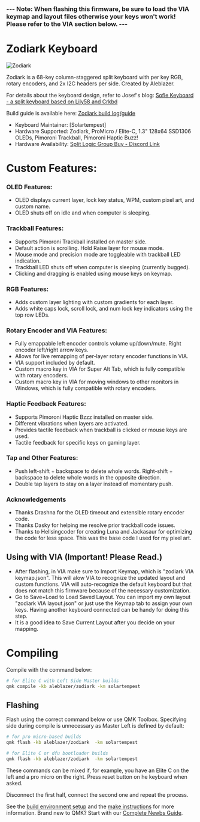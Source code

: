 ### --- Note: When flashing this firmware, be sure to load the VIA keymap and layout files otherwise your keys won't work! Please refer to the VIA section below. ---

# Zodiark Keyboard

![Zodiark](https://i.imgur.com/B7bDYeE.jpg)

Zodiark is a 68-key column-staggered split keyboard with per key RGB, rotary encoders, and 2x I2C headers per side. Created by Aleblazer.

For details about the keyboard design, refer to Josef's blog: [Sofle Keyboard - a split keyboard based on Lily58 and Crkbd](https://www.splitlogic.xyz)

Build guide is available here: [Zodiark build log/guide](https://www.splitlogic.xyz/buildguides/zodiark-build-guide)

* Keyboard Maintainer: [Solartempest]
* Hardware Supported: Zodiark, ProMicro / Elite-C, 1.3" 128x64 SSD1306 OLEDs, Pimoroni Trackball, Pimoroni Haptic Buzz!
* Hardware Availability: [Split Logic Group Buy - Discord Link](https://discord.gg/BCSbXwskVt)

# Custom Features:
### OLED Features:
-	OLED displays current layer, lock key status, WPM, custom pixel art, and custom name.
-	OLED shuts off on idle and when computer is sleeping.

### Trackball Features:
-   Supports Pimoroni Trackball installed on master side.
-	Default action is scrolling. Hold Raise layer for mouse mode.
-	Mouse mode and precision mode are toggleable with trackball LED indication.
-	Trackball LED shuts off when computer is sleeping (currently bugged).
-	Clicking and dragging is enabled using mouse keys on keymap.

### RGB Features:
-   Adds custom layer lighting with custom gradients for each layer.
-   Adds white caps lock, scroll lock, and num lock key indicators using the top row LEDs.

### Rotary Encoder and VIA Features:
-   Fully emappable left encoder controls volume up/down/mute. Right encoder left/right arrow keys.
-   Allows for  live remapping of per-layer rotary encoder functions in VIA.
-   VIA support included by default.
-   Custom macro key in VIA for Super Alt Tab, which is fully compatible with rotary encoders.
-   Custom macro key in VIA for moving windows to other monitors in Windows, which is fully compatible with rotary encoders.

### Haptic Feedback Features:
-   Supports Pimoroni Haptic Bzzz installed on master side.
-	Different vibrations when layers are activated.
-	Provides tactile feedback when trackball is clicked or mouse keys are used.
-	Tactile feedback for specific keys on gaming layer.

### Tap and Other Features:
-   Push left-shift + backspace to delete whole words. Right-shift + backspace to delete whole words in the opposite direction.
-   Double tap layers to stay on a layer instead of momentary push.

### Acknowledgements
-   Thanks Drashna for the OLED timeout and extensible rotary encoder code.
-	Thanks Dasky for helping me resolve prior trackball code issues.
-	Thanks to Hellsingcoder for creating Luna and Jackasaur for optimizing the code for less space. This was the base code I used for my pixel art.

## Using with VIA (Important! Please Read.)

-   After flashing, in VIA make sure to Import Keymap, which is "zodiark VIA keymap.json". This will alow VIA to recognize the updated layout and custom functions. VIA will auto-recognize the default keyboard but that does not match this firmware because of the necessary customization.
-   Go to Save+Load to Load Saved Layout. You can import my own layout "zodiark VIA layout.json" or just use the Keymap tab to assign your own keys. Having another keyboard connected can be handy for doing this step.
-   It is a good idea to Save Current Layout after you decide on your mapping.


# Compiling

Compile with the command below:

```sh
# for Elite C with Left Side Master builds
qmk compile -kb aleblazer/zodiark -km solartempest
```

## Flashing

Flash using the correct command below or use QMK Toolbox. Specifying side during compile is unnecessary as Master Left is defined by default:

```sh
# for pro micro-based builds
qmk flash -kb aleblazer/zodiark  -km solartempest

# for Elite C or dfu bootloader builds
qmk flash -kb aleblazer/zodiark  -km solartempest
```

These commands can be mixed if, for example, you have an Elite C on the left and a pro micro on the right.
Press reset button on he keyboard when asked.

Disconnect the first half, connect the second one and repeat the process.


See the [build environment setup](https://docs.qmk.fm/#/getting_started_build_tools) and the [make instructions](https://docs.qmk.fm/#/getting_started_make_guide) for more information. Brand new to QMK? Start with our [Complete Newbs Guide](https://docs.qmk.fm/#/newbs).
